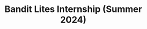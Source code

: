 ---
title: Bandit Lites Internship (Summer 2024)
publishDate: 2024-01-09
img: /assets/bandit/bandit-4.jpg
img_2: /assets/bandit/bandit-3.jpg
img_3: /assets/bandit/bandit-2.jpg
img_4: /assets/bandit/bandit-1.jpg
img_alt: An Image of Logan Whittens Lighting Design for This is Our Youth
img_2_alt: An Image of Logan Whittens Lighting Design for This is Our Youth
img_3_alt: An Image of Logan Whittens Lighting Design for This is Our Youth
img_4_alt: An Image of Logan Whittens Lighting Design for This is Our Youth
description: |
tags:
  - Technician
  - Warehouse Experience
---